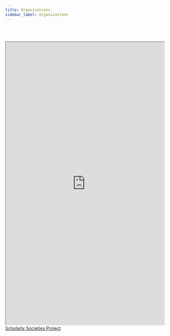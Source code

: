```yaml
---
title: Organizations
sidebar_label: Organizations
---
```


<br></br>
<iframe src="https://www.references.net/societies#aswift_1" width="100%" height="900" title="CSS Stacking, Absolute 1"></iframe>
<figcaption><a href = "https://www.references.net/societies/">Scholarly Societies Project</a></figcaption>
